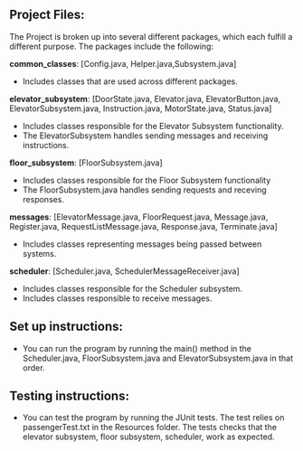 ## Project Files:
The Project is broken up into several different packages, which each fulfill a different purpose. The packages include the following:

**common_classes**: [Config.java, Helper.java,Subsystem.java]
- Includes classes that are used across different packages. 

**elevator_subsystem**: [DoorState.java, Elevator.java, ElevatorButton.java, ElevatorSubsystem.java, Instruction.java, MotorState.java, Status.java]
- Includes classes responsible for the Elevator Subsystem functionality. 
- The ElevatorSubsystem handles sending messages and receiving instructions. 

**floor_subsystem**: [FloorSubsystem.java]
- Includes classes responsible for the Floor Subsystem functionality
- The FloorSubsystem.java handles sending requests and receving responses. 

**messages**: [ElevatorMessage.java, FloorRequest.java, Message.java, Register.java, RequestListMessage.java, Response.java, Terminate.java]

- Includes classes representing messages being passed between systems.

**scheduler**: [Scheduler.java, SchedulerMessageReceiver.java]
- Includes classes responsible for the Scheduler subsystem. 
- Includes classes responsible to receive messages.

## Set up instructions:
- You can run the program by running the main() method in the Scheduler.java, FloorSubsystem.java and ElevatorSubsystem.java in that order. 

## Testing instructions:
- You can test the program by running the JUnit tests. The test relies on passengerTest.txt in the Resources folder. The tests checks that the elevator subsystem, floor subsystem, scheduler, work as expected. 
